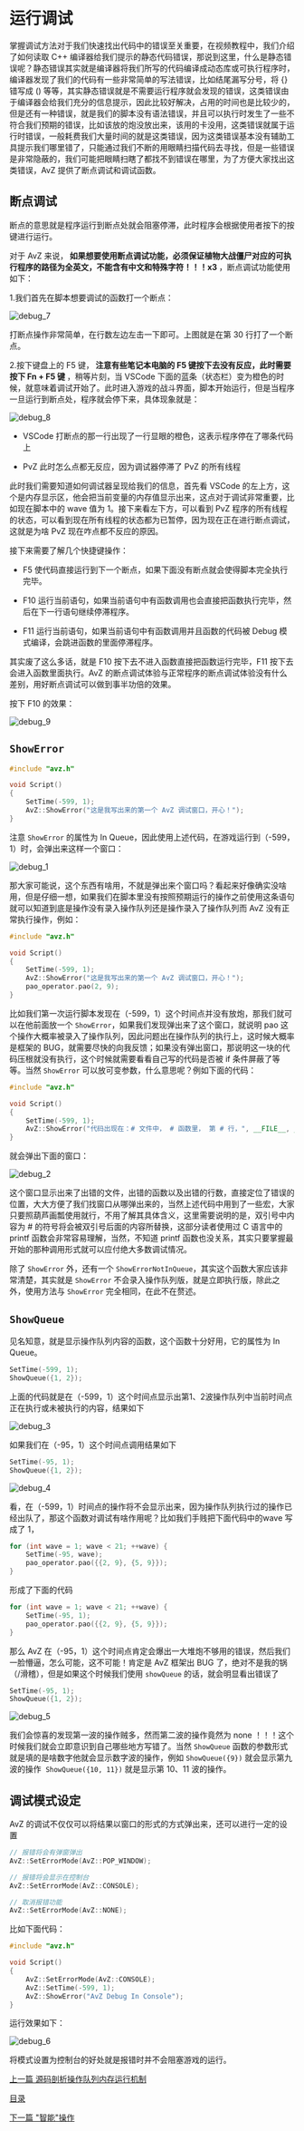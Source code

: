 <!--
 * @Coding: utf-8
 * @Author: vector-wlc
 * @Date: 2021-09-25 21:30:42
 * @Description: 
-->
# 运行调试

掌握调试方法对于我们快速找出代码中的错误至关重要，在视频教程中，我们介绍了如何读取 C++ 编译器给我们提示的静态代码错误，那说到这里，什么是静态错误呢？静态错误其实就是编译器将我们所写的代码编译成动态库或可执行程序时，编译器发现了我们的代码有一些非常简单的写法错误，比如结尾漏写分号，将 {} 错写成 () 等等，其实静态错误就是不需要运行程序就会发现的错误，这类错误由于编译器会给我们充分的信息提示，因此比较好解决，占用的时间也是比较少的，但是还有一种错误，就是我们的脚本没有语法错误，并且可以执行时发生了一些不符合我们预期的错误，比如该放的炮没放出来，该用的卡没用，这类错误就属于运行时错误，一般耗费我们大量时间的就是这类错误，因为这类错误基本没有辅助工具提示我们哪里错了，只能通过我们不断的用眼睛扫描代码去寻找，但是一些错误是非常隐蔽的，我们可能把眼睛扫瞎了都找不到错误在哪里，为了方便大家找出这类错误，AvZ 提供了断点调试和调试函数。

## 断点调试

断点的意思就是程序运行到断点处就会阻塞停滞，此时程序会根据使用者按下的按键进行运行。

对于 AvZ 来说，<strong> 如果想要使用断点调试功能，必须保证植物大战僵尸对应的可执行程序的路径为全英文，不能含有中文和特殊字符！！！x3 </strong>，断点调试功能使用如下：

1.我们首先在脚本想要调试的函数打一个断点：

![debug_7](../img/debug_7.jpg)

打断点操作非常简单，在行数左边左击一下即可。上图就是在第 30 行打了一个断点。

2.按下键盘上的 F5 键，<strong> 注意有些笔记本电脑的 F5 键按下去没有反应，此时需要按下 Fn + F5 键 </strong>，稍等片刻，当 VSCode 下面的蓝条（状态栏）变为橙色的时候，就意味着调试开始了。此时进入游戏的战斗界面，脚本开始运行，但是当程序一旦运行到断点处，程序就会停下来，具体现象就是：

![debug_8](../img/debug_8.jpg)

* VSCode 打断点的那一行出现了一行显眼的橙色，这表示程序停在了哪条代码上

* PvZ 此时怎么点都无反应，因为调试器停滞了 PvZ 的所有线程

此时我们需要知道如何调试器呈现给我们的信息，首先看 VSCode 的左上方，这个是内存显示区，他会把当前变量的内存值显示出来，这点对于调试非常重要，比如现在脚本中的 wave 值为 1。接下来看左下方，可以看到 PvZ 程序的所有线程的状态，可以看到现在所有线程的状态都为已暂停，因为现在正在进行断点调试，这就是为啥 PvZ 现在咋点都不反应的原因。

接下来需要了解几个快捷键操作：

* F5 使代码直接运行到下一个断点，如果下面没有断点就会使得脚本完全执行完毕。

* F10 运行当前语句，如果当前语句中有函数调用也会直接把函数执行完毕，然后在下一行语句继续停滞程序。

* F11 运行当前语句，如果当前语句中有函数调用并且函数的代码被 Debug 模式编译，会跳进函数的里面停滞程序。

其实废了这么多话，就是 F10 按下去不进入函数直接把函数运行完毕，F11 按下去会进入函数里面执行。AvZ 的断点调试体验与正常程序的断点调试体验没有什么差别，用好断点调试可以做到事半功倍的效果。

按下 F10 的效果：

![debug_9](../img/debug_9.jpg)


## `ShowError`

```C++
#include "avz.h"

void Script()
{
    SetTime(-599, 1);
    AvZ::ShowError("这是我写出来的第一个 AvZ 调试窗口，开心！");
}
```

注意 `ShowError` 的属性为 In Queue，因此使用上述代码，在游戏运行到（-599，1）时，会弹出来这样一个窗口：

![debug_1](../img/debug_1.jpg)


那大家可能说，这个东西有啥用，不就是弹出来个窗口吗？看起来好像确实没啥用，但是仔细一想，如果我们在脚本里没有按照预期运行的操作之前使用这条语句就可以知道到底是操作没有录入操作队列还是操作录入了操作队列而 AvZ 没有正常执行操作，例如：
```C++
#include "avz.h"

void Script()
{
    SetTime(-599, 1);
    AvZ::ShowError("这是我写出来的第一个 AvZ 调试窗口，开心！");
    pao_operator.pao(2, 9);
}
```

比如我们第一次运行脚本发现在（-599，1）这个时间点并没有放炮，那我们就可以在他前面放一个 `ShowError`，如果我们发现弹出来了这个窗口，就说明 pao 这个操作大概率被录入了操作队列，因此问题出在操作队列的执行上，这时候大概率是框架的 BUG，就需要尽快的向我反馈；如果没有弹出窗口，那说明这一块的代码压根就没有执行，这个时候就需要看看自己写的代码是否被 if 条件屏蔽了等等。当然 `ShowError` 可以放可变参数，什么意思呢？例如下面的代码：
```C++
#include "avz.h"

void Script()
{
    SetTime(-599, 1);
    AvZ::ShowError("代码出现在：# 文件中， # 函数里， 第 # 行，", __FILE__, __func__, __LINE__);
}
```

就会弹出下面的窗口：

![debug_2](../img/debug_2.jpg)


这个窗口显示出来了出错的文件，出错的函数以及出错的行数，直接定位了错误的位置，大大方便了我们找窗口从哪弹出来的，当然上述代码中用到了一些宏，大家只要照葫芦画瓢使用就行，不用了解其具体含义，这里需要说明的是，双引号中内容为 # 的符号将会被双引号后面的内容所替换，这部分读者使用过 C 语言中的 printf 函数会非常容易理解，当然，不知道 printf 函数也没关系，其实只要掌握最开始的那种调用形式就可以应付绝大多数调试情况。

除了 `ShowError` 外，还有一个 `ShowErrorNotInQueue`，其实这个函数大家应该非常清楚，其实就是 `ShowError` 不会录入操作队列版，就是立即执行版，除此之外，使用方法与 `ShowError` 完全相同，在此不在赘述。

## `ShowQueue`

见名知意，就是显示操作队列内容的函数，这个函数十分好用，它的属性为 In Queue。

```C++
SetTime(-599, 1);
ShowQueue({1, 2});
```

上面的代码就是在（-599，1）这个时间点显示出第1、2波操作队列中当前时间点正在执行或未被执行的内容，结果如下

![debug_3](../img/debug_3.jpg)

如果我们在（-95，1）这个时间点调用结果如下
```C++
SetTime(-95, 1);
ShowQueue({1, 2});
```
![debug_4](../img/debug_4.jpg)

看，在（-599，1）时间点的操作将不会显示出来，因为操作队列执行过的操作已经出队了，那这个函数对调试有啥作用呢？比如我们手贱把下面代码中的wave 写成了 1，
```C++
for (int wave = 1; wave < 21; ++wave) {
    SetTime(-95, wave);
    pao_operator.pao({{2, 9}, {5, 9}});
}
```
形成了下面的代码
```C++
for (int wave = 1; wave < 21; ++wave) {
    SetTime(-95, 1);
    pao_operator.pao({{2, 9}, {5, 9}});
}
```



那么 AvZ 在（-95，1）这个时间点肯定会爆出一大堆炮不够用的错误，然后我们一脸懵逼，怎么可能，这不可能！肯定是 AvZ 框架出 BUG 了，绝对不是我的锅（/滑稽），但是如果这个时候我们使用 `showQueue` 的话，就会明显看出错误了
```C++
SetTime(-95, 1);
ShowQueue({1, 2});
```
![debug_5](../img/debug_5.jpg)

我们会惊喜的发现第一波的操作贼多，然而第二波的操作竟然为 none ！！！这个时候我们就会立即意识到自己哪些地方写错了。当然 `ShowQueue` 函数的参数形式就是填的是啥数字他就会显示数字波的操作，例如 `ShowQueue({9})` 就会显示第九波的操作  `ShowQueue({10, 11})` 就是显示第 10、11 波的操作。

## 调试模式设定 

AvZ 的调试不仅仅可以将结果以窗口的形式的方式弹出来，还可以进行一定的设置

```C++
// 报错将会有弹窗弹出
AvZ::SetErrorMode(AvZ::POP_WINDOW);

// 报错将会显示在控制台
AvZ::SetErrorMode(AvZ::CONSOLE);

// 取消报错功能
AvZ::SetErrorMode(AvZ::NONE);
```

比如下面代码：
```C++
#include "avz.h"

void Script()
{
    AvZ::SetErrorMode(AvZ::CONSOLE);
    AvZ::SetTime(-599, 1);
    AvZ::ShowError("AvZ Debug In Console");
}
``` 
运行效果如下：

![debug_6](../img/debug_6.jpg)

将模式设置为控制台的好处就是报错时并不会阻塞游戏的运行。


[上一篇 源码剖析操作队列内存运行机制](./operation_queue_src.md)

[目录](../catalogue.md)

[下一篇 "智能"操作](./smart.md)